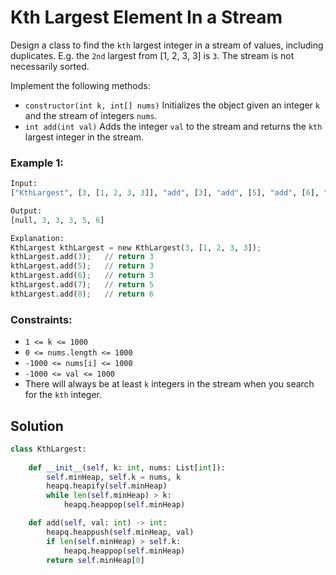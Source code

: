 # Kth Largest Element In a Stream
Design a class to find the `kth` largest integer in a stream of values, including duplicates. E.g. the `2nd` largest from [1, 2, 3, 3] is `3`. The stream is not necessarily sorted.

Implement the following methods:

- `constructor(int k, int[] nums)` Initializes the object given an integer `k` and the stream of integers `nums`.
- `int add(int val)` Adds the integer `val` to the stream and returns the `kth` largest integer in the stream.

### Example 1:
```python
Input:
["KthLargest", [3, [1, 2, 3, 3]], "add", [3], "add", [5], "add", [6], "add", [7], "add", [8]]

Output:
[null, 3, 3, 3, 5, 6]

Explanation:
KthLargest kthLargest = new KthLargest(3, [1, 2, 3, 3]);
kthLargest.add(3);   // return 3
kthLargest.add(5);   // return 3
kthLargest.add(6);   // return 3
kthLargest.add(7);   // return 5
kthLargest.add(8);   // return 6
```

### Constraints:
- `1 <= k <= 1000`
- `0 <= nums.length <= 1000`
- `-1000 <= nums[i] <= 1000`
- `-1000 <= val <= 1000`
- There will always be at least `k` integers in the stream when you search for the `kth` integer.

## Solution
```python
class KthLargest:
    
    def __init__(self, k: int, nums: List[int]):
        self.minHeap, self.k = nums, k
        heapq.heapify(self.minHeap)
        while len(self.minHeap) > k:
            heapq.heappop(self.minHeap)

    def add(self, val: int) -> int:
        heapq.heappush(self.minHeap, val)
        if len(self.minHeap) > self.k:
            heapq.heappop(self.minHeap)
        return self.minHeap[0]
```
